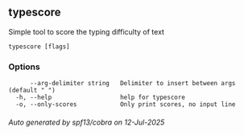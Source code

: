 ## typescore

Simple tool to score the typing difficulty of text

```
typescore [flags]
```

### Options

```
      --arg-delimiter string   Delimiter to insert between args (default " ")
  -h, --help                   help for typescore
  -o, --only-scores            Only print scores, no input line
```

###### Auto generated by spf13/cobra on 12-Jul-2025
